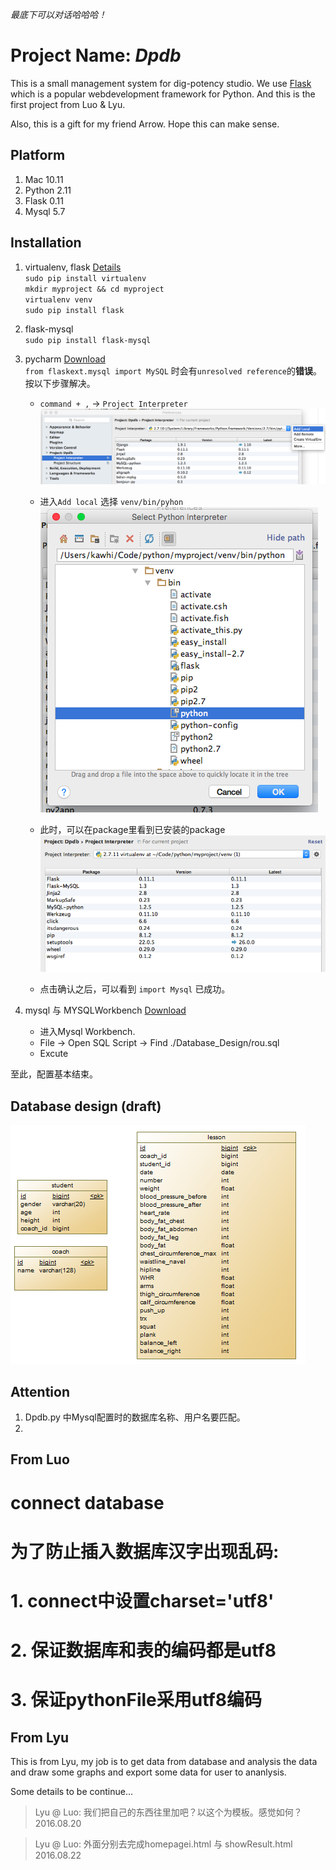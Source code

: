  *最底下可以对话哈哈哈！*


# Project Name: *Dpdb*

This is a small management system for dig-potency studio. We use [Flask](http://flask.pocoo.org/) which is a popular webdevelopment framework for Python. And this is the first project from Luo & Lyu.

Also, this is a gift for my friend Arrow. Hope this can make sense.

## Platform
1. Mac 10.11
2. Python 2.11
3. Flask 0.11
4. Mysql 5.7

## Installation
1. virtualenv, flask [Details](http://docs.jinkan.org/docs/flask/installation.html#virtualenv)<br>
	`sudo pip install virtualenv`<br>
	`mkdir myproject && cd myproject`<br>
	`virtualenv venv` <br>
	`sudo pip install flask`	
	
2. flask-mysql <br>
	`sudo pip install flask-mysql`
	
3. pycharm [Download](https://www.jetbrains.com/pycharm/download/) <br>
	`from flaskext.mysql import MySQL` 时会有`unresolved reference`的**错误**。按以下步骤解决。
	- `command + ,` -> `Project Interpreter` <br>
	![pycharm-conf-1](./conf-pic/pycharm-conf-1.png)
	
	- 进入`Add local` 选择 `venv/bin/pyhon` <br>
	![pycharm-conf-2](./conf-pic/pycharm-conf-2.png)
	
	- 此时，可以在package里看到已安装的package <br>
	![pycharm-conf-3](./conf-pic/pycharm-conf-3.png)
	
	- 点击确认之后，可以看到 `import Mysql` 已成功。

4. mysql 与 MYSQLWorkbench [Download](http://dev.mysql.com/downloads/mysql/)
	- 进入Mysql Workbench.
	- File -> Open SQL Script -> Find ./Database_Design/rou.sql
	- Excute 

至此，配置基本结束。


## Database design (draft)

![table_design](./database_design/tables.png)

## Attention
1. Dpdb.py 中Mysql配置时的数据库名称、用户名要匹配。
2. 

## From Luo
# connect database
# 为了防止插入数据库汉字出现乱码:
# 1. connect中设置charset='utf8'
# 2. 保证数据库和表的编码都是utf8
# 3. 保证pythonFile采用utf8编码


## From Lyu
This is from Lyu, my job is to get data from database and analysis the data and draw some graphs and export some data for user to ananlysis.

Some details to be continue...


> Lyu @ Luo:
	我们把自己的东西往里加吧？以这个为模板。感觉如何？<br>
	2016.08.20

> Lyu @ Luo: 外面分别去完成homepagei.html 与 showResult.html<br>
	2016.08.22
	




